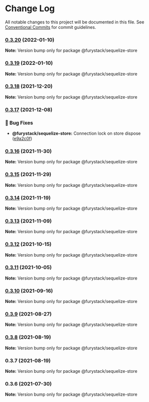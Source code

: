 # Change Log

All notable changes to this project will be documented in this file.
See [Conventional Commits](https://conventionalcommits.org) for commit guidelines.

### [0.3.20](https://github.com/furystack/core/compare/@furystack/sequelize-store@0.3.18...@furystack/sequelize-store@0.3.20) (2022-01-10)

**Note:** Version bump only for package @furystack/sequelize-store






### [0.3.19](https://github.com/furystack/core/compare/@furystack/sequelize-store@0.3.18...@furystack/sequelize-store@0.3.19) (2022-01-10)

**Note:** Version bump only for package @furystack/sequelize-store






### [0.3.18](https://github.com/furystack/core/compare/@furystack/sequelize-store@0.3.17...@furystack/sequelize-store@0.3.18) (2021-12-20)

**Note:** Version bump only for package @furystack/sequelize-store






### [0.3.17](https://github.com/furystack/core/compare/@furystack/sequelize-store@0.3.16...@furystack/sequelize-store@0.3.17) (2021-12-08)


### 🐛 Bug Fixes

* **@furystack/sequelize-store:** Connection lock on store dispose ([e9a2c0f](https://github.com/furystack/core/commit/e9a2c0f711a3d6661229c7cbb69368f32d35de67))




### [0.3.16](https://github.com/furystack/core/compare/@furystack/sequelize-store@0.3.15...@furystack/sequelize-store@0.3.16) (2021-11-30)

**Note:** Version bump only for package @furystack/sequelize-store






### [0.3.15](https://github.com/furystack/core/compare/@furystack/sequelize-store@0.3.14...@furystack/sequelize-store@0.3.15) (2021-11-29)

**Note:** Version bump only for package @furystack/sequelize-store






### [0.3.14](https://github.com/furystack/core/compare/@furystack/sequelize-store@0.3.13...@furystack/sequelize-store@0.3.14) (2021-11-19)

**Note:** Version bump only for package @furystack/sequelize-store






### [0.3.13](https://github.com/furystack/core/compare/@furystack/sequelize-store@0.3.12...@furystack/sequelize-store@0.3.13) (2021-11-09)

**Note:** Version bump only for package @furystack/sequelize-store






### [0.3.12](https://github.com/furystack/core/compare/@furystack/sequelize-store@0.3.11...@furystack/sequelize-store@0.3.12) (2021-10-15)

**Note:** Version bump only for package @furystack/sequelize-store






### [0.3.11](https://github.com/furystack/core/compare/@furystack/sequelize-store@0.3.10...@furystack/sequelize-store@0.3.11) (2021-10-05)

**Note:** Version bump only for package @furystack/sequelize-store






### [0.3.10](https://github.com/furystack/core/compare/@furystack/sequelize-store@0.3.9...@furystack/sequelize-store@0.3.10) (2021-09-16)

**Note:** Version bump only for package @furystack/sequelize-store






### [0.3.9](https://github.com/furystack/core/compare/@furystack/sequelize-store@0.3.8...@furystack/sequelize-store@0.3.9) (2021-08-27)

**Note:** Version bump only for package @furystack/sequelize-store






### [0.3.8](https://github.com/furystack/core/compare/@furystack/sequelize-store@0.3.7...@furystack/sequelize-store@0.3.8) (2021-08-19)

**Note:** Version bump only for package @furystack/sequelize-store






### 0.3.7 (2021-08-19)

**Note:** Version bump only for package @furystack/sequelize-store






### 0.3.6 (2021-07-30)

**Note:** Version bump only for package @furystack/sequelize-store
